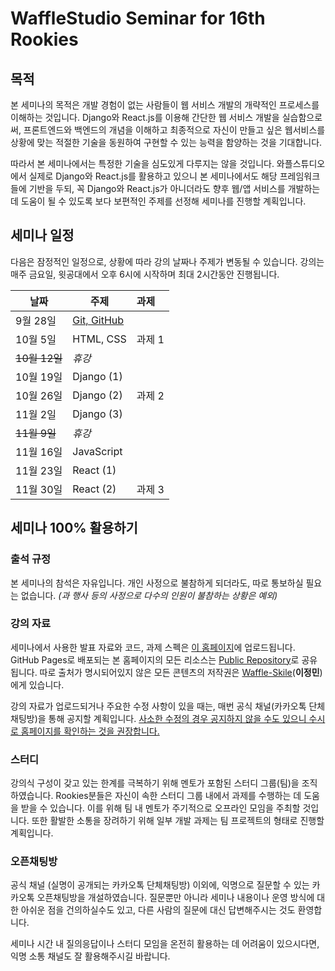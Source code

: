 # WaffleStudio Seminar for 16th Rookies

## 목적

본 세미나의 목적은 개발 경험이 없는 사람들이 웹 서비스 개발의 개략적인 프로세스를 이해하는 것입니다. Django와 React.js를 이용해 간단한 웹 서비스 개발을 실습함으로써, 프론트엔드와 백엔드의 개념을 이해하고 최종적으로 자신이 만들고 싶은 웹서비스를 상황에 맞는 적절한 기술을 동원하여 구현할 수 있는 능력을 함양하는 것을 기대합니다.

따라서 본 세미나에서는 특정한 기술을 심도있게 다루지는 않을 것입니다. 와플스튜디오에서 실제로 Django와 React.js를 활용하고 있으니 본 세미나에서도 해당 프레임워크들에 기반을 두되, 꼭 Django와 React.js가 아니더라도 향후 웹/앱 서비스를 개발하는 데 도움이 될 수 있도록 보다 보편적인 주제를 선정해 세미나를 진행할 계획입니다.

## 세미나 일정

다음은 잠정적인 일정으로, 상황에 따라 강의 날짜나 주제가 변동될 수 있습니다. 강의는 매주 금요일, 윗공대에서 오후 6시에 시작하며 최대 2시간동안 진행됩니다.

날짜 | 주제 | 과제
-----|-----|:-----
9월 28일 | [Git, GitHub](1/) |
10월 5일 | HTML, CSS | 과제 1
~~10월 12일~~ | *휴강*
10월 19일 | Django (1)
10월 26일 | Django (2) | 과제 2
11월 2일 | Django (3)
~~11월 9일~~ | *휴강*
11월 16일 | JavaScript
11월 23일 | React (1)
11월 30일 | React (2) | 과제 3

## 세미나 100% 활용하기

### 출석 규정

본 세미나의 참석은 자유입니다. 개인 사정으로 불참하게 되더라도, 따로 통보하실 필요는 없습니다. *(과 행사 등의 사정으로 다수의 인원이 불참하는 상황은 예외)*

### 강의 자료

세미나에서 사용한 발표 자료와 코드, 과제 스펙은 [이 홈페이지](https://waffle-skile.github.io/lecture/)에 업로드됩니다. GitHub Pages로 배포되는 본 홈페이지의 모든 리소스는 [Public Repository](https://github.com/Waffle-Skile/Waffle-Skile.github.io)로 공유됩니다. 따로 출처가 명시되어있지 않은 모든 콘텐츠의 저작권은 [Waffle-Skile](https://github.com/Waffle-Skile)(**이정민**)에게 있습니다.

강의 자료가 업로드되거나 주요한 수정 사항이 있을 때는, 매번 공식 채널(카카오톡 단체채팅방)을 통해 공지할 계획입니다. <u>사소한 수정의 경우 공지하지 않을 수도 있으니 수시로 홈페이지를 확인하는 것을 권장합니다.</u>

### 스터디

강의식 구성이 갖고 있는 한계를 극복하기 위해 멘토가 포함된 스터디 그룹(팀)을 조직하였습니다. Rookies분들은 자신이 속한 스터디 그룹 내에서 과제를 수행하는 데 도움을 받을 수 있습니다. 이를 위해 팀 내 멘토가 주기적으로 오프라인 모임을 주최할 것입니다. 또한 활발한 소통을 장려하기 위해 일부 개발 과제는 팀 프로젝트의 형태로 진행할 계획입니다.

### 오픈채팅방

공식 채널 (실명이 공개되는 카카오톡 단체채팅방) 이외에, 익명으로 질문할 수 있는 카카오톡 오픈채팅방을 개설하였습니다. 질문뿐만 아니라 세미나 내용이나 운영 방식에 대한 아쉬운 점을 건의하실수도 있고, 다른 사람의 질문에 대신 답변해주시는 것도 환영합니다.

세미나 시간 내 질의응답이나 스터디 모임을 온전히 활용하는 데 어려움이 있으시다면, 익명 소통 채널도 잘 활용해주시길 바랍니다.
